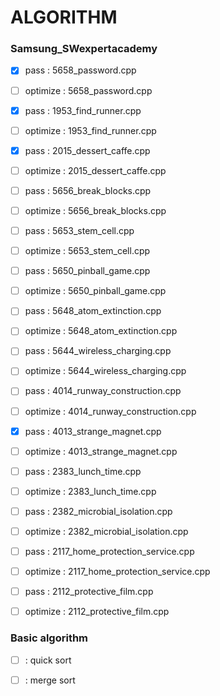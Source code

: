 # ALGORITHM

### Samsung_SWexpertacademy

- [x] pass : 5658_password.cpp
- [ ] optimize : 5658_password.cpp
- [x] pass : 1953_find_runner.cpp
- [ ] optimize : 1953_find_runner.cpp
- [X] pass : 2015_dessert_caffe.cpp
- [ ] optimize : 2015_dessert_caffe.cpp
- [ ] pass : 5656_break_blocks.cpp
- [ ] optimize : 5656_break_blocks.cpp
- [ ] pass : 5653_stem_cell.cpp
- [ ] optimize : 5653_stem_cell.cpp
- [ ] pass : 5650_pinball_game.cpp
- [ ] optimize : 5650_pinball_game.cpp
- [ ] pass : 5648_atom_extinction.cpp
- [ ] optimize : 5648_atom_extinction.cpp
- [ ] pass : 5644_wireless_charging.cpp
- [ ] optimize : 5644_wireless_charging.cpp
- [ ] pass : 4014_runway_construction.cpp
- [ ] optimize : 4014_runway_construction.cpp
- [X] pass : 4013_strange_magnet.cpp
- [ ] optimize : 4013_strange_magnet.cpp
- [ ] pass : 2383_lunch_time.cpp
- [ ] optimize : 2383_lunch_time.cpp
- [ ] pass : 2382_microbial_isolation.cpp
- [ ] optimize : 2382_microbial_isolation.cpp
- [ ] pass : 2117_home_protection_service.cpp
- [ ] optimize : 2117_home_protection_service.cpp
- [ ] pass : 2112_protective_film.cpp
- [ ] optimize : 2112_protective_film.cpp



### Basic algorithm
- [ ] : quick sort
- [ ] : merge sort


